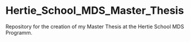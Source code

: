 # Hertie_School_MDS_Master_Thesis
Repository for the creation of my Master Thesis at the Hertie School MDS Programm. 
